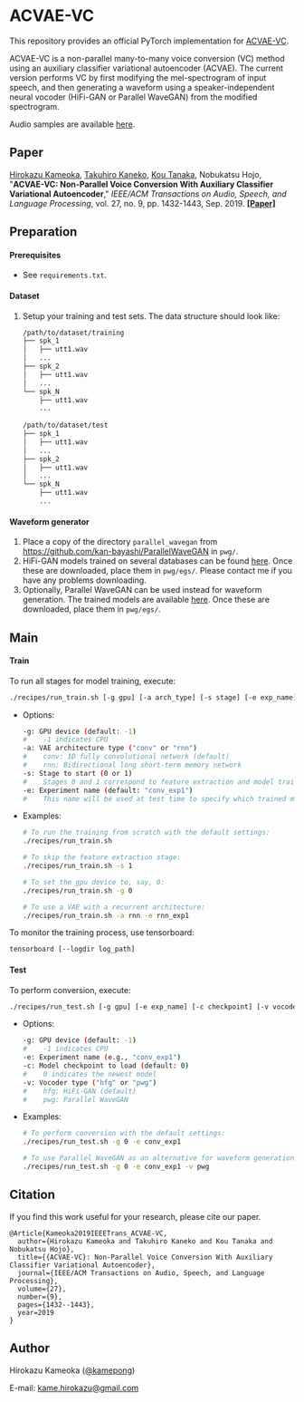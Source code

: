 # ACVAE-VC

This repository provides an official PyTorch implementation for [ACVAE-VC](http://www.kecl.ntt.co.jp/people/kameoka.hirokazu/Demos/acvae-vc3/index.html).

ACVAE-VC is a non-parallel many-to-many voice conversion (VC) method using an auxiliary classifier variational autoencoder (ACVAE). The current version performs VC by first modifying the mel-spectrogram of input speech, and then generating a waveform using a speaker-independent neural vocoder (HiFi-GAN or Parallel WaveGAN) from the modified spectrogram.

Audio samples are available [here](http://www.kecl.ntt.co.jp/people/kameoka.hirokazu/Demos/acvae-vc3/index.html).

## Paper

[Hirokazu Kameoka](http://www.kecl.ntt.co.jp/people/kameoka.hirokazu/index-e.html), [Takuhiro Kaneko](http://www.kecl.ntt.co.jp/people/kaneko.takuhiro/index.html), [Kou Tanaka](http://www.kecl.ntt.co.jp/people/tanaka.ko/index.html), Nobukatsu Hojo, "**ACVAE-VC: Non-Parallel Voice Conversion With Auxiliary Classifier Variational Autoencoder**," *IEEE/ACM Transactions on Audio, Speech, and Language Processing*, vol. 27, no. 9, pp. 1432-1443, Sep. 2019. [**[Paper]**](https://ieeexplore.ieee.org/abstract/document/8718381) 



## Preparation

#### Prerequisites

- See `requirements.txt`.

#### Dataset

1. Setup your training and test sets. The data structure should look like:

   ```bash
   /path/to/dataset/training
   ├── spk_1
   │   ├── utt1.wav
   │   ...
   ├── spk_2
   │   ├── utt1.wav
   │   ...
   └── spk_N
       ├── utt1.wav
       ...
       
   /path/to/dataset/test
   ├── spk_1
   │   ├── utt1.wav
   │   ...
   ├── spk_2
   │   ├── utt1.wav
   │   ...
   └── spk_N
       ├── utt1.wav
       ...
   ```

#### Waveform generator

1. Place a copy of the directory `parallel_wavegan` from https://github.com/kan-bayashi/ParallelWaveGAN in `pwg/`.
2. HiFi-GAN models trained on several databases can be found [here](https://drive.google.com/drive/folders/1RvagKsKaCih0qhRP6XkSF07r3uNFhB5T?usp=sharing). Once these are downloaded, place them in `pwg/egs/`. Please contact me if you have any problems downloading.
3. Optionally, Parallel WaveGAN can be used instead for waveform generation. The trained models are available [here](https://drive.google.com/drive/folders/1zRYZ9dx16dONn1SEuO4wXjjgJHaYSKwb?usp=sharing). Once these are downloaded, place them in `pwg/egs/`. 

## Main

#### Train

To run all stages for model training, execute:

```bash
./recipes/run_train.sh [-g gpu] [-a arch_type] [-s stage] [-e exp_name]
```

- Options:

  ```bash
  -g: GPU device (default: -1)
  #    -1 indicates CPU
  -a: VAE architecture type ("conv" or "rnn")
  #    conv: 1D fully convolutional network (default)
  #    rnn: Bidirectional long short-term memory network
  -s: Stage to start (0 or 1)
  #    Stages 0 and 1 correspond to feature extraction and model training, respectively.
  -e: Experiment name (default: "conv_exp1")
  #    This name will be used at test time to specify which trained model to load.
  ```

- Examples:

  ```bash
  # To run the training from scratch with the default settings:
  ./recipes/run_train.sh
  
  # To skip the feature extraction stage:
  ./recipes/run_train.sh -s 1
  
  # To set the gpu device to, say, 0:
  ./recipes/run_train.sh -g 0
  
  # To use a VAE with a recurrent architecture:
  ./recipes/run_train.sh -a rnn -e rnn_exp1
  ```


To monitor the training process, use tensorboard:

```bash
tensorboard [--logdir log_path]
```

#### Test

To perform conversion, execute:

```bash
./recipes/run_test.sh [-g gpu] [-e exp_name] [-c checkpoint] [-v vocoder_type]
```

- Options:

  ```bash
  -g: GPU device (default: -1)
  #    -1 indicates CPU
  -e: Experiment name (e.g., "conv_exp1")
  -c: Model checkpoint to load (default: 0)
  #    0 indicates the newest model
  -v: Vocoder type ("hfg" or "pwg")
  #    hfg: HiFi-GAN (default)
  #    pwg: Parallel WaveGAN
  ```

- Examples:

  ```bash
  # To perform conversion with the default settings:
  ./recipes/run_test.sh -g 0 -e conv_exp1
  
  # To use Parallel WaveGAN as an alternative for waveform generation:
  ./recipes/run_test.sh -g 0 -e conv_exp1 -v pwg
  ```

## Citation

If you find this work useful for your research, please cite our paper.

```
@Article{Kameoka2019IEEETrans_ACVAE-VC,
  author={Hirokazu Kameoka and Takuhiro Kaneko and Kou Tanaka and Nobukatsu Hojo},
  title={{ACVAE-VC}: Non-Parallel Voice Conversion With Auxiliary Classifier Variational Autoencoder},
  journal={IEEE/ACM Transactions on Audio, Speech, and Language Processing},
  volume={27},
  number={9},
  pages={1432--1443},
  year=2019
}
```



## Author

Hirokazu Kameoka ([@kamepong](https://github.com/kamepong))

E-mail: kame.hirokazu@gmail.com
